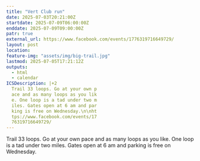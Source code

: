 ```yaml
---
title: "Vert Club run"
date: 2025-07-03T20:21:00Z
startdate: 2025-07-09T06:00:00Z
enddate: 2025-07-09T09:00:00Z
patr: true
external_url: https://www.facebook.com/events/1776319716649729/
layout: post
location: 
feature-img: "assets/img/big-trail.jpg"
lastmod: 2025-07-05T17:21:12Z
outputs:
  - html
  - calendar
ICSDescription: |+2
  Trail 33 loops. Go at your own p  ace and as many loops as you lik  e. One loop is a tad under two m  iles. Gates open at 6 am and par  king is free on Wednesday.\n\nht  tps://www.facebook.com/events/17  76319716649729/
---
```


Trail 33 loops. Go at your own pace and as many loops as you like. One loop is a tad under two miles. Gates open at 6 am and parking is free on Wednesday.<br>
  <br>
  
